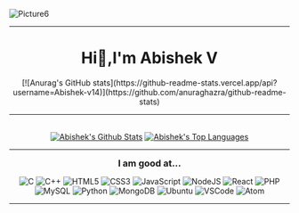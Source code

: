 ![Picture6](https://user-images.githubusercontent.com/78716760/129577220-b39c4abc-9ace-458a-bf5c-ff8ef8892f4a.png)
<hr />
<h1 align="center">
Hi👋,I'm Abishek V
</h1>
<p align="center">
[![Anurag's GitHub stats](https://github-readme-stats.vercel.app/api?username=Abishek-v14)](https://github.com/anuraghazra/github-readme-stats)
  </p>
<hr />

<div align="center">
  <br/>
    <a href="https://github.com/Abishek-v14/github-readme-stats"><img alt="Abishek's Github Stats" src="https://github-readme-stats.vercel.app/api?username=Abishek-v14&show_icons=true&count_private=true&theme=react&hide_border=true&bg_color=0D1117" /></a>
  <a href="https://github.com/Abishek-v14/github-readme-stats"><img alt="Abishek's Top Languages" src="https://github-readme-stats.vercel.app/api/top-langs/?username=Abishek-v14&langs_count=8&count_private=true&layout=compact&theme=react&hide_border=true&bg_color=0D1117" /></a>
  <br/>
 </div>

<!-- ![Github stats](https://github-readme-stats.vercel.app/api?username=Abishek-v14) -->
<hr />
<div align="center">
<span align="center"><h3 style="display: inline">I am good at...</h3></span>
<p align="center">

![C](https://img.shields.io/badge/C-00599C?style=for-the-badge&logo=c&logoColor=white) ![C++](https://img.shields.io/badge/C%2B%2B-00599C?style=for-the-badge&logo=c%2B%2B&logoColor=white) ![HTML5](https://img.shields.io/badge/HTML5-E34F26?style=for-the-badge&logo=html5&logoColor=white) ![CSS3](https://img.shields.io/badge/CSS3-1572B6?style=for-the-badge&logo=css3&logoColor=white) ![JavaScript](https://img.shields.io/badge/JavaScript-F7DF1E?style=for-the-badge&logo=javascript&logoColor=black) ![NodeJS](https://img.shields.io/badge/Node.js-43853D?style=for-the-badge&logo=node-dot-js&logoColor=white) ![React](https://img.shields.io/badge/React-20232A?style=for-the-badge&logo=react&logoColor=61DAFB) ![PHP](https://img.shields.io/badge/PHP-777BB4?style=for-the-badge&logo=php&logoColor=white) ![MySQL](https://img.shields.io/badge/MySQL-00000F?style=for-the-badge&logo=mysql&logoColor=white) ![Python](https://img.shields.io/badge/Python-3776AB?style=for-the-badge&logo=python&logoColor=white) ![MongoDB](https://img.shields.io/badge/MongoDB-4EA94B?style=for-the-badge&logo=mongodb&logoColor=white) ![Ubuntu](https://img.shields.io/badge/Ubuntu-E95420?style=for-the-badge&logo=ubuntu&logoColor=white) ![VSCode](https://img.shields.io/badge/Visual_Studio_Code-0078D4?style=for-the-badge&logo=visual%20studio%20code&logoColor=white) ![Atom](https://img.shields.io/badge/Atom-66595C?style=for-the-badge&logo=Atom&logoColor=white)
</p>
</div>
<hr />
